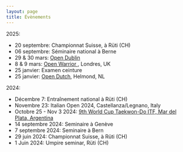 ```yaml
---
layout: page
title: Évènements
---
```

2025:
  - 20 septembre: Championnat Suisse, à Rüti (CH)
  - 06 septembre: Séminaire national à Berne
  - 29 & 30 mars: [Open Dublin](https://www.sportdata.org/taekwondo_itf/set-online/veranstaltung_info_main.php?active_menu=calendar&vernr=542&ver_info_action=catlist)
  - 8 & 9 mars: [Open Warrior ](https://thewarrioropen.com/tournament-format/), Londres, UK
  - 25 janvier: Examen ceinture
  - 25 janvier: [Open Dutch](https://open-dutch.nl), Helmond, NL

2024:
  - Décembre 7: Entraînement national à Rüti (CH)
  - Novembre 23: Italian Open 2024, Castellanza/Legnano, Italy
  - Octobre 25 - Nov 3 2024: [9th World Cup Taekwon-Do ITF, Mar del Plata, Argentina](https://itftkd.sport/world-cup-2024/)
  - 14 septembre 2024: Seminaire à Genève
  - 7 septembre 2024: Seminaire à Bern
  - 29 juin 2024: Championnat Suisse, à Rüti (CH)
  - 1 Juin 2024: Umpire seminar, Rüti (CH)
